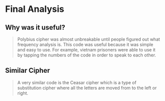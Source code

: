 # Final Analysis
## Why was it useful?
> Polybius cipher was almost unbreakable until people figured out what frequency analysis is. This code was useful because it was simple and easy to use. For example, vietnam prisoners were able to use it by tapping the numbers of the code in order to speak to each other. 
## Similar Cipher
>A very similar code is the Ceasar cipher which is a type of substitution cipher where all the letters are moved from to the left or right.
